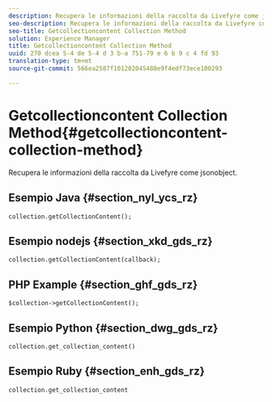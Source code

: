 ```yaml
---
description: Recupera le informazioni della raccolta da Livefyre come jsonobject.
seo-description: Recupera le informazioni della raccolta da Livefyre come jsonobject.
seo-title: Getcollectioncontent Collection Method
solution: Experience Manager
title: Getcollectioncontent Collection Method
uuid: 270 dcea 5-4 de 5-4 d 3 b-a 751-79 e 6 b 9 c 4 fd 93
translation-type: tm+mt
source-git-commit: 566ea2587f101202045488e9f4edf73ece100293

---
```



# Getcollectioncontent Collection Method{#getcollectioncontent-collection-method}

Recupera le informazioni della raccolta da Livefyre come jsonobject.

## Esempio Java {#section_nyl_ycs_rz}

```
collection.getCollectionContent(); 
```

## Esempio nodejs {#section_xkd_gds_rz}

```
collection.getCollectionContent(callback); 
```

## PHP Example {#section_ghf_gds_rz}

```
$collection->getCollectionContent(); 
```

## Esempio Python {#section_dwg_gds_rz}

```
collection.get_collection_content() 
```

## Esempio Ruby {#section_enh_gds_rz}

```
collection.get_collection_content 
```

